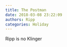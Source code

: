 ```yaml
---
title: The Postman
date: 2018-03-08 23:22:09
authors: Ripp
categories: Holiday
---
```


 Ripp is no Klinger